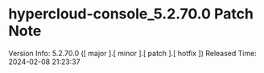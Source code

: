 # hypercloud-console_5.2.70.0 Patch Note

Version Info: 5.2.70.0 ([ major ].[ minor ].[ patch ].[ hotfix ])
Released Time: 2024-02-08 21:23:37


